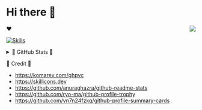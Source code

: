 # Hi there 👋

<img src="https://komarev.com/ghpvc/?username=yuto-kimura-g" align=right />

:heart:

[![Skills](https://skillicons.dev/icons?i=py,rust,react,kubernetes,vim,vscode,ubuntu,apple&theme=light)](https://skillicons.dev)

<details>
  <summary>🌱 GitHub Stats 🌱</summary>
  <div align=center>
    <img alt="stats" src="https://github-readme-stats.vercel.app/api?username=yuto-kimura-g&show_icons=true&number_format=long" />
    <img alt="top-lang" src="https://github-readme-stats.vercel.app/api/top-langs/?username=yuto-kimura-g&layout=compact&langs_count=10&card_width=400" />
    <img alt="trophy" src="https://github-profile-trophy.vercel.app/?username=yuto-kimura-g&column=5&margin-w=15&margin-h=5" />
    <img alt="stats" src="http://github-profile-summary-cards.vercel.app/api/cards/profile-details?username=yuto-kimura-g&theme=github" />
  </div>
</details>

:link: Credit :link:
- https://komarev.com/ghpvc
- https://skillicons.dev
- https://github.com/anuraghazra/github-readme-stats
- https://github.com/ryo-ma/github-profile-trophy
- https://github.com/vn7n24fzkq/github-profile-summary-cards

<!--
### Hi there 👋

**yuto-kimura-g** is a ✨ _special_ ✨ repository because its `README.md` (this file) appears on your GitHub profile.

Here are some ideas to get you started:

- 🔭 I’m currently working on ...
- 🌱 I’m currently learning ...
- 👯 I’m looking to collaborate on ...
- 🤔 I’m looking for help with ...
- 💬 Ask me about ...
- 📫 How to reach me: ...
- 😄 Pronouns: ...
- ⚡ Fun fact: ...
-->
